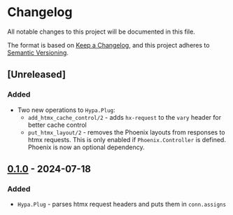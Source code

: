 # Changelog

All notable changes to this project will be documented in this file.

The format is based on [Keep a Changelog](https://keepachangelog.com/en/1.1.0/),
and this project adheres to [Semantic Versioning](https://semver.org/spec/v2.0.0.html).

## [Unreleased]

### Added

- Two new operations to `Hypa.Plug`:
  - `add_htmx_cache_control/2` - adds `hx-request` to the `vary` header for better cache control
  - `put_htmx_layout/2` - removes the Phoenix layouts from responses to htmx requests.
    This is only enabled if `Phoenix.Controller` is defined.
    Phoenix is now an optional dependency.

## [0.1.0] - 2024-07-18

### Added

- `Hypa.Plug` - parses htmx request headers and puts them in `conn.assigns`

[0.1.0]: https://github.com/Cantido/hypa/releases/tag/v0.1.0
